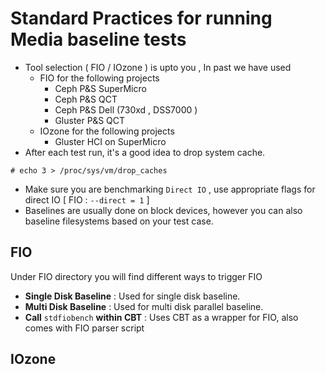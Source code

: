 # Standard Practices for running Media baseline tests
- Tool selection ( FIO / IOzone ) is upto you , In past we have used
	- FIO for the following projects
		- Ceph P&S SuperMicro
		- Ceph P&S QCT
		- Ceph P&S Dell (730xd , DSS7000 )
		- Gluster P&S QCT
	- IOzone for the following projects
		- Gluster HCI on SuperMicro
- After each test run, it's a good idea to drop system cache.
```
# echo 3 > /proc/sys/vm/drop_caches
```
- Make sure you are benchmarking ``Direct IO`` , use appropriate flags for direct IO [ FIO : ``--direct = 1`` ]
- Baselines are usually done on block devices, however you can also baseline filesystems based on your test case.

## FIO
Under FIO directory you will find different ways to trigger FIO
- **Single Disk Baseline** : Used for single disk baseline.
- **Multi Disk Baseline** : Used for multi disk parallel baseline.
-  **Call** ``stdfiobench`` **within CBT** :  Uses CBT as a wrapper for FIO, also comes with FIO parser script

## IOzone


